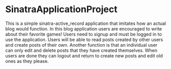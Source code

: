 # SinatraApplicationProject
This is a simple sinatra-active_record application that imitates how an actual blog would function. In this blog application users are encouraged to write about their favorite games! Users need to signup and must be logged in to use the application. Users will be able to read posts created by other users and create posts of their own. Another function is that an individual user can only edit and delete posts that they have created themselves. When users are done they can logout and return to create new posts and edit old ones as they please.
